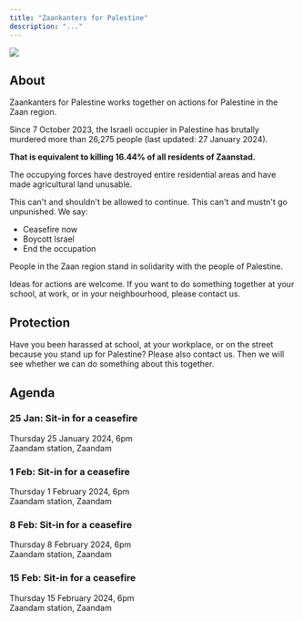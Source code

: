 ```yaml
---
title: "Zaankanters for Palestine"
description: "..."
---
```


![](/img/zaankanters-voor-palestina.jpg)

## About

Zaankanters for Palestine works together on actions for Palestine in the Zaan region.

Since 7 October 2023, the Israeli occupier in Palestine has brutally murdered more than 26,275 people (last updated: 27 January 2024).

**That is equivalent to killing 16.44% of all residents of Zaanstad.**

<!-- 159,806 inhabitants of Zaanstad on 31 January 2023 -->

The occupying forces have destroyed entire residential areas and have made agricultural land unusable.

This can't and shouldn't be allowed to continue. This can't and mustn't go unpunished. We say:

- Ceasefire now
- Boycott Israel
- End the occupation

People in the Zaan region stand in solidarity with the people of Palestine.

Ideas for actions are welcome. If you want to do something together at your school, at work, or in your neighbourhood, please contact us.

## Protection

Have you been harassed at school, at your workplace, or on the street because you stand up for Palestine? Please also contact us. Then we will see whether we can do something about this together.

## Agenda

### 25 Jan: Sit-in for a ceasefire
Thursday 25 January 2024, 6pm  
Zaandam station, Zaandam

### 1 Feb: Sit-in for a ceasefire
Thursday 1 February 2024, 6pm  
Zaandam station, Zaandam

### 8 Feb: Sit-in for a ceasefire
Thursday 8 February 2024, 6pm  
Zaandam station, Zaandam

### 15 Feb: Sit-in for a ceasefire
Thursday 15 February 2024, 6pm  
Zaandam station, Zaandam

